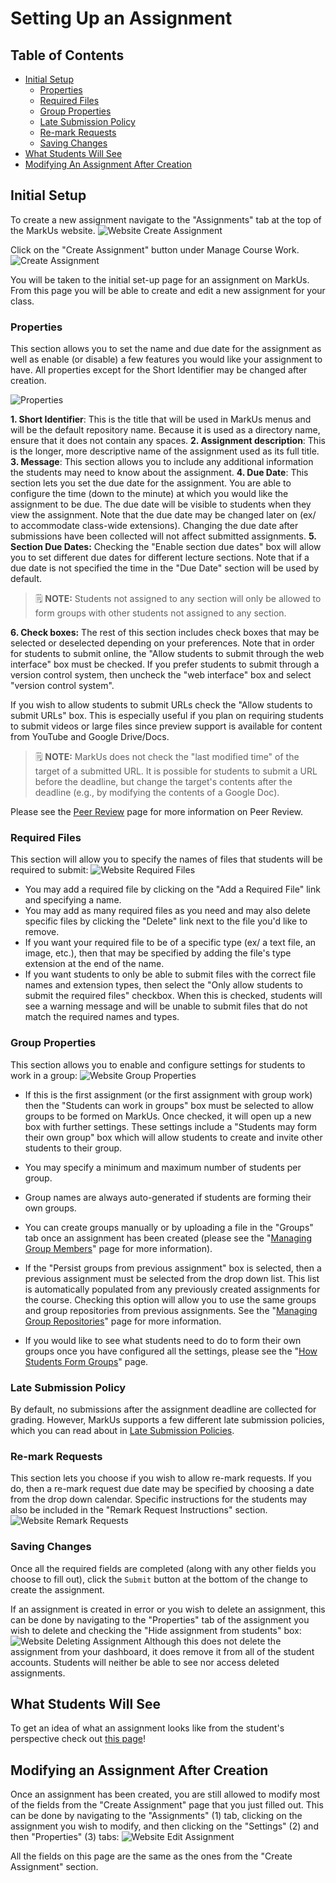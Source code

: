 # Setting Up an Assignment

## Table of Contents

- [Initial Setup](#initial-setup)
    - [Properties](#properties)
    - [Required Files](#required-files)
    - [Group Properties](#group-properties)
    - [Late Submission Policy](#late-submission-policy)
    - [Re-mark Requests](#re-mark-requests)
    - [Saving Changes](#saving-changes)
- [What Students Will See](#what-students-will-see)
- [Modifying An Assignment After Creation](#modifying-an-assignment-after-creation)

## Initial Setup

To create a new assignment navigate to the "Assignments" tab at the top of the MarkUs website.
![Website Create Assignment](images/assignment-tab.png)

Click on the "Create Assignment" button under Manage Course Work.
![Create Assignment](images/create-assignment-button.png)

You will be taken to the initial set-up page for an assignment on MarkUs. From this page you will be able to create and edit a new assignment for your class.

### Properties

This section allows you to set the name and due date for the assignment as well as enable (or disable) a few features you would like your assignment to have. All properties except for the Short Identifier may be changed after creation.

![Properties](images/assignment-creation-properties-field.png)

**1. Short Identifier**: This is the title that will be used in MarkUs menus and will be the default repository name. Because it is used as a directory name, ensure that it does not contain any spaces.
**2. Assignment description**: This is the longer, more descriptive name of the assignment used as its full title.
**3. Message**: This section allows you to include any additional information the students may need to know about the assignment.
**4. Due Date**: This section lets you set the due date for the assignment. You are able to configure the time (down to the minute) at which you would like the assignment to be due. The due date will be visible to students when they view the assignment. Note that the due date may be changed later on (ex/ to accommodate class-wide extensions). Changing the due date after submissions have been collected will not affect submitted assignments.
**5. Section Due Dates:** Checking the "Enable section due dates" box will allow you to set different due dates for different lecture sections. Note that if a due date is not specified the time in the "Due Date" section will be used by default.
> :spiral_notepad: **NOTE:** Students not assigned to any section will only be allowed to form groups with other students not assigned to any section.

**6. Check boxes:** The rest of this section includes check boxes that may be selected or deselected depending on your preferences. Note that in order for students to submit online, the "Allow students to submit through the web interface" box must be checked. If you prefer students to submit through a version control system, then uncheck the "web interface" box and select "version control system".

If you wish to allow students to submit URLs check the "Allow students to submit URLs" box. This is especially useful if you plan on requiring students to submit videos or large files since preview support is available for content from YouTube and Google Drive/Docs.
> :spiral_notepad: **NOTE:**
> MarkUs does not check the "last modified time" of the target of a submitted URL. It is possible for students to submit a URL before the deadline, but change the target's contents after the deadline (e.g., by modifying the contents of a Google Doc).

Please see the [Peer Review](Instructor-Guide--Assignments--Peer-Review.md) page for more information on Peer Review.

### Required Files

This section will allow you to specify the names of files that students will be required to submit:
![Website Required Files](images/assignment-required-files.png)

- You may add a required file by clicking on the "Add a Required File" link and specifying a name.
- You may add as many required files as you need and may also delete specific files by clicking the "Delete" link next to the file you'd like to remove.
- If you want your required file to be of a specific type (ex/ a text file, an image, etc.), then that may be specified by adding the file's type extension at the end of the name.
- If you want students to only be able to submit files with the correct file names and extension types, then select the "Only allow students to submit the required files" checkbox. When this is checked, students will see a warning message and will be unable to submit files that do not match the required names and types.

### Group Properties

This section allows you to enable and configure settings for students to work in a group:
![Website Group Properties](images/assignment-group-properties.png)

- If this is the first assignment (or the first assignment with group work) then the "Students can work in groups" box must be selected to allow groups to be formed on MarkUs. Once checked, it will open up a new box with further settings. These settings include a "Students may form their own group" box which will allow students to create and invite other students to their group.
- You may specify a minimum and maximum number of students per group.
- Group names are always auto-generated if students are forming their own groups.
- You can create groups manually or by uploading a file in the "Groups" tab once an assignment has been created (please see the "[Managing Group Members](Instructor-Guide--Groups.md)" page for more information).

- If the "Persist groups from previous assignment" box is selected, then a previous assignment must be selected from the drop down list. This list is automatically populated from any previously created assignments for the course. Checking this option will allow you to use the same groups and group repositories from previous assignments. See the "[Managing Group Repositories](Instructor-Guide--Groups.md)" page for more information.

- If you would like to see what students need to do to form their own groups once you have configured all the settings, please see the "[How Students Form Groups](Student-Guide.md)" page.

### Late Submission Policy

By default, no submissions after the assignment deadline are collected for grading.
However, MarkUs supports a few different late submission policies, which you can read about in [Late Submission Policies](Instructor-Guide--Assignments--Late-Submission-Policies.md).

### Re-mark Requests

This section lets you choose if you wish to allow re-mark requests. If you do, then a re-mark request due date may be specified by choosing a date from the drop down calendar. Specific instructions for the students may also be included in the "Remark Request Instructions" section.
![Website Remark Requests](images/assignment-remark-requests.png)

### Saving Changes

Once all the required fields are completed (along with any other fields you choose to fill out), click the `Submit` button at the bottom of the change to create the assignment.

If an assignment is created in error or you wish to delete an assignment, this can be done by navigating to the "Properties" tab of the assignment you wish to delete and checking the "Hide assignment from students" box:
![Website Deleting Assignment](images/assignments-hide-checkbox.png)
Although this does not delete the assignment from your dashboard, it does remove it from all of the student accounts. Students will neither be able to see nor access deleted assignments.

## What Students Will See

To get an idea of what an assignment looks like from the student's perspective check out [this page](Instructor-Guide--Student-View.md)!

## Modifying an Assignment After Creation

Once an assignment has been created, you are still allowed to modify most of the fields from the "Create Assignment" page that you just filled out. This can be done by navigating to the "Assignments" (1) tab, clicking on the assignment you wish to modify, and then clicking on the "Settings" (2) and then "Properties" (3) tabs:
![Website Edit Assignment](https://user-images.githubusercontent.com/50387112/58756344-d2680680-84c4-11e9-9a4f-af50a0c5cc00.png)

All the fields on this page are the same as the ones from the "Create Assignment" section.
